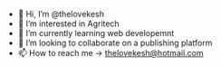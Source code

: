 - 👋 Hi, I’m @thelovekesh
- 👀 I’m interested in Agritech
- 🌱 I’m currently learning web developemnt
- 💞️ I’m looking to collaborate on a publishing platform
- 📫 How to reach me -> thelovekesh@hotmail.com

<!---
thelovekesh/thelovekesh is a ✨ special ✨ repository because its `README.md` (this file) appears on your GitHub profile.
You can click the Preview link to take a look at your changes.
--->
